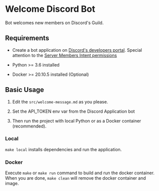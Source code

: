 # Welcome Discord Bot

Bot welcomes new members on Discord's Guild.

## Requirements

- Create a bot application on [Discord's developers portal](https://discord.com/developers/applications). Special attention to the [Server Members Intent permissions](https://discordpy.readthedocs.io/en/latest/intents.html)

- Python >= 3.6 installed

- Docker >= 20.10.5 installed (Optional)

## Basic Usage

1. Edit the ``src/welcome-message.md`` as you please.

2. Set the API_TOKEN env var from the Discord Application bot

3. Then run the project with local Python or as a Docker container (recommended).

### Local

``make local`` installs dependencies and run the application.

### Docker

Execute ``make`` or ``make run`` command to build and run the docker container. When you are done, ``make clean`` will remove the docker container and image.